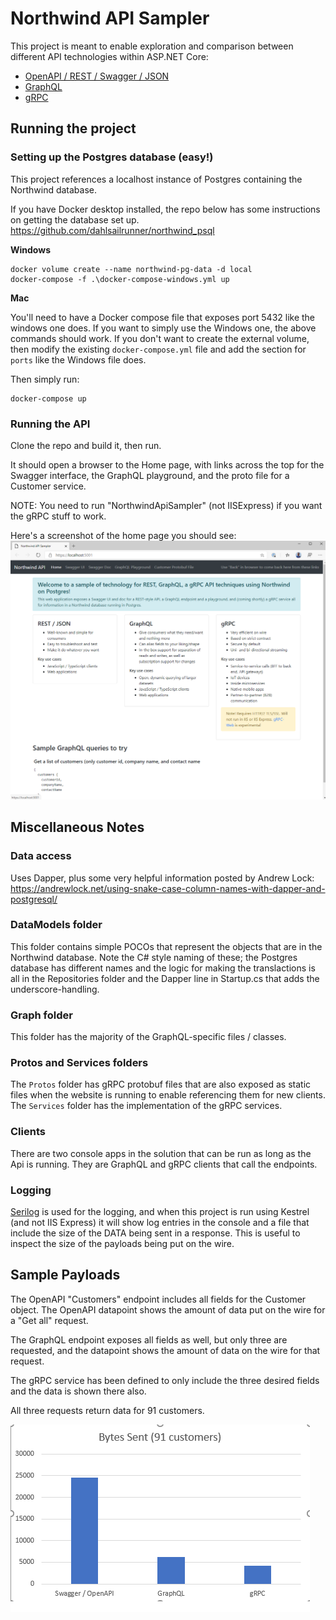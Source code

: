 # Northwind API Sampler
This project is meant to enable exploration and comparison 
between different API technologies within ASP.NET Core:

* [OpenAPI / REST / Swagger / JSON](http://spec.openapis.org/oas/v3.0.3) 
* [GraphQL](https://graphql.org/)
* [gRPC](https://grpc.io/)

## Running the project 
### Setting up the Postgres database (easy!)
This project references a localhost instance of Postgres containing the Northwind database.

If you have Docker desktop installed, the repo below has some instructions on getting the database set up.
https://github.com/dahlsailrunner/northwind_psql

**Windows**
```
docker volume create --name northwind-pg-data -d local
docker-compose -f .\docker-compose-windows.yml up
```

**Mac**

You'll need to have a Docker compose file that exposes port 5432 like the windows one does.
If you want to simply use the Windows one, the above commands should work.  If you don't want
to create the external volume, then modify the existing `docker-compose.yml` file 
and add the section for `ports` like the Windows file does.  

Then simply run:
```
docker-compose up
```
### Running the API
Clone the repo and build it, then run.

It should open a browser to the Home page, with links across the top for the Swagger interface, the GraphQL playground, and the proto file for a Customer service.

NOTE:  You need to run "NorthwindApiSampler" (not IISExpress) if you want the gRPC stuff to work.

Here's a screenshot of the home page you should see:
<img src=home-page.png />

## Miscellaneous Notes
### Data access
Uses Dapper, plus some very helpful information posted by Andrew Lock:
https://andrewlock.net/using-snake-case-column-names-with-dapper-and-postgresql/

### DataModels folder
This folder contains simple POCOs that represent the objects that are in the Northwind database.
Note the C# style naming of these; the Postgres database has different names and the logic for 
making the translactions is all in the Repositories folder and the Dapper line in Startup.cs that adds 
the underscore-handling.

### Graph folder
This folder has the majority of the GraphQL-specific files / classes. 

### Protos and Services folders
The `Protos` folder has gRPC protobuf files that are also exposed as static files when 
the website is running to enable referencing them for new clients.
The `Services` folder has the implementation of the gRPC services.

### Clients 
There are two console apps in the solution that can be run as long as the Api is running.  They 
are GraphQL and gRPC clients that call the endpoints.

### Logging
[Serilog](https://serilog.net) is used for the logging, and when this project is 
run using Kestrel (and not IIS Express) it will show log entries in the console and a file
that include the size of the DATA being sent in a response.  This is useful 
to inspect the size of the payloads being put on the wire.

## Sample Payloads
The OpenAPI "Customers" endpoint includes all fields for the Customer object.
The OpenAPI datapoint shows the amount of data put on the wire for a "Get all" request.

The GraphQL endpoint exposes all fields as well, but only three are requested, and the datapoint 
shows the amount of data on the wire for that request.

The gRPC service has been defined to only include the three desired fields and the data is shown there also.

All three requests return data for 91 customers.

<img src="Payloads.png" />